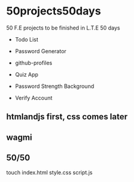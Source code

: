 # 50projects50days
50 F.E projects to be finished in L.T.E 50 days 
* Todo List
* Password Generator
* github-profiles
* Quiz App
* Password Strength Background

* Verify Account

## htmlandjs first, css comes later
## wagmi  
## 50/50

touch index.html style.css script.js